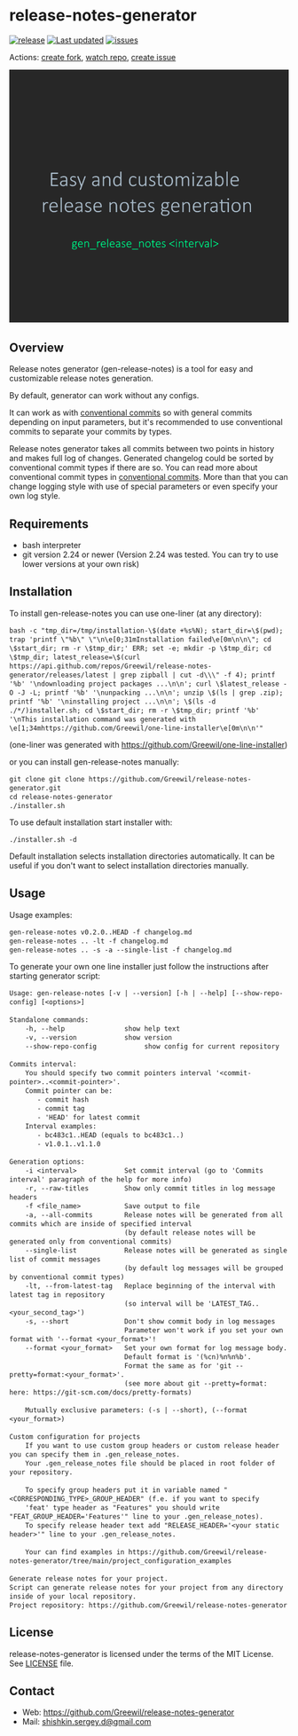 # release-notes-generator
[![release](https://badgen.net/github/release/Greewil/release-notes-generator/stable)](https://github.com/Greewil/release-notes-generator/releases)
[![Last updated](https://img.shields.io/github/release-date/Greewil/release-notes-generator?label=updated)](https://github.com/Greewil/release-notes-generator/releases)
[![issues](https://badgen.net/github/issues/Greewil/release-notes-generator)](https://github.com/Greewil/release-notes-generator/issues)

Actions: [create fork](https://github.com/Greewil/release-notes-generator/fork), [watch repo](https://github.com/Greewil/release-notes-generator/subscription), [create issue](https://github.com/Greewil/release-notes-generator/issues/new)

![release notes examples](images/preview.gif)

## Overview

Release notes generator (gen-release-notes) is a tool for easy and customizable release notes generation.

By default, generator can work without any configs.

It can work as with [conventional commits][conventional_commits] so with general commits depending on input parameters, 
but it's recommended to use conventional commits to separate your commits by types.

Release notes generator takes all commits between two points in history and makes full log of changes. 
Generated changelog could be sorted by conventional commit types if there are so.
You can read more about conventional commit types in [conventional commits][conventional_commits].
More than that you can change logging style with use of special parameters or even specify your own log style.

## Requirements

- bash interpreter
- git version 2.24 or newer 
  (Version 2.24 was tested. You can try to use lower versions at your own risk)

## Installation

To install gen-release-notes you can use one-liner (at any directory):

    bash -c "tmp_dir=/tmp/installation-\$(date +%s%N); start_dir=\$(pwd); trap 'printf \"%b\" \"\n\e[0;31mInstallation failed\e[0m\n\n\"; cd \$start_dir; rm -r \$tmp_dir;' ERR; set -e; mkdir -p \$tmp_dir; cd \$tmp_dir; latest_release=\$(curl https://api.github.com/repos/Greewil/release-notes-generator/releases/latest | grep zipball | cut -d\\\" -f 4); printf '%b' '\ndownloading project packages ...\n\n'; curl \$latest_release -O -J -L; printf '%b' '\nunpacking ...\n\n'; unzip \$(ls | grep .zip); printf '%b' '\ninstalling project ...\n\n'; \$(ls -d ./*/)installer.sh; cd \$start_dir; rm -r \$tmp_dir; printf '%b' '\nThis installation command was generated with \e[1;34mhttps://github.com/Greewil/one-line-installer\e[0m\n\n'"

(one-liner was generated with https://github.com/Greewil/one-line-installer)

or you can install gen-release-notes manually:

    git clone git clone https://github.com/Greewil/release-notes-generator.git
    cd release-notes-generator
    ./installer.sh

To use default installation start installer with:

    ./installer.sh -d

Default installation selects installation directories automatically. 
It can be useful if you don't want to select installation directories manually.

## Usage

Usage examples:

    gen-release-notes v0.2.0..HEAD -f changelog.md
    gen-release-notes .. -lt -f changelog.md
    gen-release-notes .. -s -a --single-list -f changelog.md

To generate your own one line installer just follow the instructions after starting generator script:

    Usage: gen-release-notes [-v | --version] [-h | --help] [--show-repo-config] [<options>]
    
    Standalone commands:
        -h, --help               show help text
        -v, --version            show version
        --show-repo-config            show config for current repository
    
    Commits interval:
        You should specify two commit pointers interval '<commit-pointer>..<commit-pointer>'.
        Commit pointer can be:
           - commit hash
           - commit tag
           - 'HEAD' for latest commit
        Interval examples:
           - bc483c1..HEAD (equals to bc483c1..)
           - v1.0.1..v1.1.0
    
    Generation options:
        -i <interval>            Set commit interval (go to 'Commits interval' paragraph of the help for more info)
        -r, --raw-titles         Show only commit titles in log message headers
        -f <file_name>           Save output to file
        -a, --all-commits        Release notes will be generated from all commits which are inside of specified interval
                                 (by default release notes will be generated only from conventional commits)
        --single-list            Release notes will be generated as single list of commit messages
                                 (by default log messages will be grouped by conventional commit types)
        -lt, --from-latest-tag   Replace beginning of the interval with latest tag in repository
                                 (so interval will be 'LATEST_TAG..<your_second_tag>')
        -s, --short              Don't show commit body in log messages
                                 Parameter won't work if you set your own format with '--format <your_format>'!
        --format <your_format>   Set your own format for log message body.
                                 Default format is '(%cn)%n%n%b'.
                                 Format the same as for 'git --pretty=format:<your_format>'.
                                 (see more about git --pretty=format: here: https://git-scm.com/docs/pretty-formats)
    
        Mutually exclusive parameters: (-s | --short), (--format <your_format>)
    
    Custom configuration for projects
        If you want to use custom group headers or custom release header you can specify them in .gen_release_notes.
        Your .gen_release_notes file should be placed in root folder of your repository.
    
        To specify group headers put it in variable named "<CORRESPONDING_TYPE>_GROUP_HEADER" (f.e. if you want to specify
        'feat' type header as "Features" you should write "FEAT_GROUP_HEADER='Features'" line to your .gen_release_notes).
        To specify release header text add "RELEASE_HEADER='<your static header>'" line to your .gen_release_notes.
    
        Your can find examples in https://github.com/Greewil/release-notes-generator/tree/main/project_configuration_examples
    
    Generate release notes for your project.
    Script can generate release notes for your project from any directory inside of your local repository.
    Project repository: https://github.com/Greewil/release-notes-generator

## License

release-notes-generator is licensed under the terms of the MIT License. See [LICENSE] file.

## Contact

* Web: <https://github.com/Greewil/release-notes-generator>
* Mail: <shishkin.sergey.d@gmail.com>

[LICENSE]: https://github.com/Greewil/release-notes-generator/blob/main/LICENSE
[config_examples]: https://github.com/Greewil/release-notes-generator/blob/main/config_examples
[conventional_commits]: https://www.conventionalcommits.org
